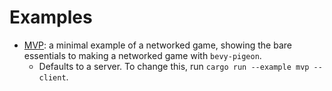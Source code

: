 # Examples

- [MVP](examples/mvp.rs): a minimal example of a networked game, showing the bare
essentials to making a networked game with `bevy-pigeon`.
    - Defaults to a server. To change this, run `cargo run --example mvp -- client`.
